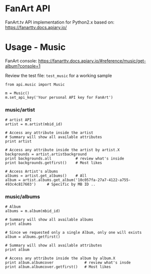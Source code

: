 # FanArt API
FanArt.tv API implementation for Python2.x based on: https://fanarttv.docs.apiary.io/

# Usage - Music
FanArt console: https://fanarttv.docs.apiary.io/#reference/music/get-album?console=1

Review the test file: `test_music` for a working sample
```
from api.music import Music

m = Music()
m.set_api_key('Your personal API key for FanArt')
```

### music/artist
```
# artist API
artist = m.artist(mbid_id)

# Access any attribute inside the artist 
# Summary will show all available attributes
print artist

# Access any attribute inside the artist by artist.X
backgrounds = artist.artistbackground
print backgrounds.all           # review what's inside
print backgrounds.getfirst()    # Most likes

# Access Artist's albums
albums = artist.get_albums()    # All
album = artist.albums.get_album('10c057fa-27a7-4122-a755-493c4c817603')     # Specific by MB ID ..
```

### music/albums
```
# Album
albums = m.album(mbid_id)

# Summary will show all available albums
print albums

# Since we requested only a single Album, only one will exists
album = albums.getfirst()

# Summary will show all available attributes
print album

# Access any attribute inside the album by album.X
print album.albumcover              # review what's insde
print album.albumcover.getfirst()   # Most likes
```

